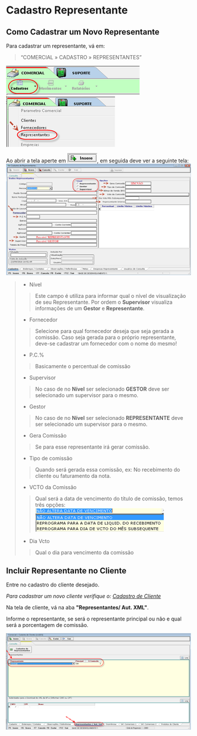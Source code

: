 # Cadastro Representante
## Como Cadastrar um Novo Representante
Para cadastrar um representante, vá em:
> “COMERCIAL » CADASTRO » REPRESENTANTES”

![1](/img/cadastro-representante/1.png)  
![2](/img/cadastro-representante/2.png)  

Ao abrir a tela aperte em ![Insere](/img/botoeskm/insere.png), em seguida deve ver  a seguinte tela:  
![4](/img/cadastro-representante/4.png)  

> - Nível
>> Este campo é utiliza para informar qual o nível de visualização de seu Representante. Por ordem o **Supervisor** visualiza informações de um **Gestor** e **Representante**.  
> - Fornecedor
>> Selecione para qual fornecedor deseja que seja gerada a comissão. Caso seja gerada para o próprio representante, deve-se cadastrar um fornecedor com o nome do mesmo!
> - P.C.%
>> Basicamente o percentual  de comissão
> - Supervisor
>> No caso de no **Nível** ser selecionado **GESTOR** deve ser selecionado um supervisor para o mesmo.
> - Gestor
>> No caso de no **Nível** ser selecionado **REPRESENTANTE** deve ser selecionado um supervisor para o mesmo.
> - Gera Comissão
>> Se para esse representante irá gerar comissão.
> - Tipo de comissão
>> Quando será gerada essa comissão, ex: No recebimento do cliente ou faturamento da nota.  
> - VCTO da Comissão  
>> Qual será a data de vencimento do título de comissão, temos três opções:  
>> ![5](/img/cadastro-representante/5.png)  
> - Dia Vcto
>> Qual o dia para vencimento da comissão

## Incluir Representante no Cliente  

Entre no cadastro do cliente desejado.  

*Para cadastrar um novo cliente verifique o: [Cadastro de Cliente](cadastro-cliente.md)*  

Na tela de cliente, vá na aba **"Representantes/ Aut. XML"**.

Informe o representante, se será o representante principal ou não e qual será a porcentagem de comissão.  

![6](/img/cadastro-representante/6.png)  
